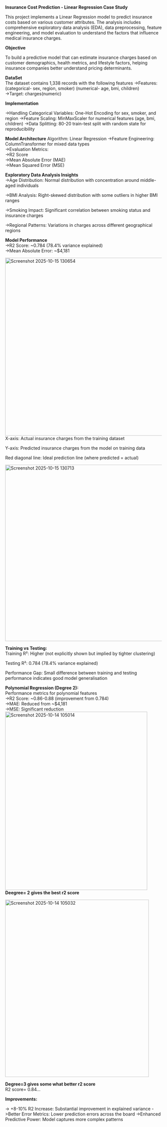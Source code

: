 **Insurance Cost Prediction - Linear Regression Case Study**

This project implements a Linear Regression model to predict insurance costs based on various customer attributes. The analysis includes comprehensive exploratory data analysis (EDA), data preprocessing, feature engineering, and model evaluation to understand the factors that influence medical insurance charges.

**Objective**                                                           

To build a predictive model that can estimate insurance charges based on customer demographics, health metrics, and lifestyle factors, helping insurance companies better understand pricing determinants.


**DataSet**                                                                                      
The dataset contains 1,338 records with the following features
->Features: (categorical- sex, region, smoker)
          (numerical- age, bmi, children)                                            
->Target: charges(numeric)


**Implementation**                                                                               

->Handling Categorical Variables: One-Hot Encoding for sex, smoker, and region
->Feature Scaling: MinMaxScaler for numerical features (age, bmi, children)
->Data Splitting: 80-20 train-test split with random state for reproducibility


**Model Architecture**
Algorithm: Linear Regression
->Feature Engineering: ColumnTransformer for mixed data types                                    
->Evaluation Metrics:                                                  
->R2 Score                                                                      
->Mean Absolute Error (MAE)                                        
->Mean Squared Error (MSE)                                                                       

**Exploratory Data Analysis Insights**                                        
->Age Distribution: Normal distribution with concentration around middle-aged individuals

->BMI Analysis: Right-skewed distribution with some outliers in higher BMI ranges

->Smoking Impact: Significant correlation between smoking status and insurance charges

->Regional Patterns: Variations in charges across different geographical regions

**Model Performance**                                                  
->R2 Score: ~0.784 (78.4% variance explained)                                        
->Mean Absolute Error: ~$4,181                                                                                                                                      

<img width="1372" height="570" alt="Screenshot 2025-10-15 130654" src="https://github.com/user-attachments/assets/d620dabc-2e71-440e-a998-aea9d7b90ca3" />                                        
X-axis: Actual insurance charges from the training dataset        

Y-axis: Predicted insurance charges from the model on training data       

Red diagonal line: Ideal prediction line (where predicted = actual)  

<img width="1369" height="565" alt="Screenshot 2025-10-15 130713" src="https://github.com/user-attachments/assets/36538fcf-c4a1-4ff3-8f3f-0dc4e30885a4" />          

**Training vs Testing:**                                                                                                              
Training R²: Higher (not explicitly shown but implied by tighter clustering)

Testing R²: 0.784 (78.4% variance explained)

Performance Gap: Small difference between training and testing performance indicates good model generalisation    



**Polynomial Regression (Degree 2):**                                                  
Performance metrics for polynomial features                                                  
->R2 Score: ~0.86-0.88 (improvement from 0.784)                
->MAE: Reduced from ~$4,181                                                                      
->MSE: Significant reduction                                                                                                                                               
<img width="457" height="571" alt="Screenshot 2025-10-14 105014" src="https://github.com/user-attachments/assets/98508213-c020-44e9-b1f5-f647cb3f8353" />                    
**Deegree= 2 gives the best r2 score**      

<img width="462" height="568" alt="Screenshot 2025-10-14 105032" src="https://github.com/user-attachments/assets/da837c5d-6492-4e7e-9029-2ca77717b7c6" />  

**Degree=3 gives some what better r2 score**                                                                                                                              
R2 score= 0.84...             


**Improvements:**


-> +8-10% R2 Increase: Substantial improvement in explained variance
->Better Error Metrics: Lower prediction errors across the board
->Enhanced Predictive Power: Model captures more complex patterns



